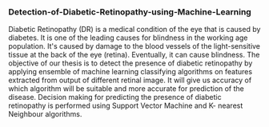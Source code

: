 ### Detection-of-Diabetic-Retinopathy-using-Machine-Learning
Diabetic Retinopathy (DR) is a medical condition of the eye that is caused by diabetes. It is one of
the leading causes for blindness in the working age population. It's caused by damage to the blood
vessels of the light-sensitive tissue at the back of the eye (retina). Eventually, it can cause blindness.
The objective of our thesis is to detect the presence of diabetic retinopathy by applying ensemble
of machine learning classifying algorithms on features extracted from output of different retinal
image. It will give us accuracy of which algorithm will be suitable and more accurate for prediction
of the disease. Decision making for predicting the presence of diabetic retinopathy is performed
using Support Vector Machine and K- nearest Neighbour algorithms. 
